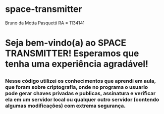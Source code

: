 # space-transmitter
Bruno da Motta Pasquetti 
RA = 1134141
<!DOCTYPE html>
<html lang="pt-BR">
<head>
    <meta charset="UTF-8">
    <meta name="viewport" content="width=device-width, initial-scale=1.0">
</head>
<body>
    <h1><p>Seja bem-vindo(a) ao SPACE TRANSMITTER! Esperamos que tenha uma experiência agradável!</p></h1>
    <h3>Nesse código utilizei os conhecimentos que aprendi em aula, que foram sobre criptografia, onde no programa o usuario pode gerar chaves privadas e publicas, assinatura e verificar ela em um servidor local ou qualquer outro servidor (contendo algumas modificações) com extrema segurança.</h3>
</body>
</html>
